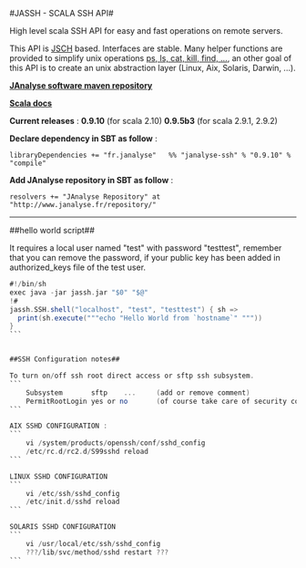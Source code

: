 #JASSH - SCALA SSH API#

High level scala SSH API for easy and fast operations on remote servers.

This API is [JSCH](http://www.jcraft.com/jsch/) based. Interfaces are stable. Many helper functions are provided to simplify unix operations [ps, ls, cat, kill, find, ...](http://www.janalyse.fr/scaladocs/janalyse-ssh/#fr.janalyse.ssh.ShellOperations), an other goal of this API is to create an unix abstraction layer (Linux, Aix, Solaris, Darwin, ...).

[**JAnalyse software maven repository**](http://www.janalyse.fr/repository/)

[**Scala docs**](http://www.janalyse.fr/scaladocs/janalyse-ssh)

**Current releases** :  **0.9.10** (for scala 2.10)   **0.9.5b3** (for scala 2.9.1, 2.9.2)

**Declare dependency in SBT as follow** :
```
libraryDependencies += "fr.janalyse"   %% "janalyse-ssh" % "0.9.10" % "compile"
```

**Add JAnalyse repository in SBT as follow** :
```
resolvers += "JAnalyse Repository" at "http://www.janalyse.fr/repository/"
```

----

##hello world script##

It requires a local user named "test" with password "testtest", remember that you can remove the password, if your public key has been added in authorized_keys file of the test user.

````scala
#!/bin/sh
exec java -jar jassh.jar "$0" "$@"
!#
jassh.SSH.shell("localhost", "test", "testtest") { sh =>
  print(sh.execute("""echo "Hello World from `hostname`" """))
}
```


##SSH Configuration notes##

To turn on/off ssh root direct access or sftp ssh subsystem.
```
    Subsystem       sftp    ...     (add or remove comment)
    PermitRootLogin yes or no       (of course take care of security constraints)
```

AIX SSHD CONFIGURATION :
```
    vi /system/products/openssh/conf/sshd_config
    /etc/rc.d/rc2.d/S99sshd reload
```

LINUX SSHD CONFIGURATION
```
    vi /etc/ssh/sshd_config
    /etc/init.d/sshd reload
```

SOLARIS SSHD CONFIGURATION
```
    vi /usr/local/etc/ssh/sshd_config
    ???/lib/svc/method/sshd restart ???
```
